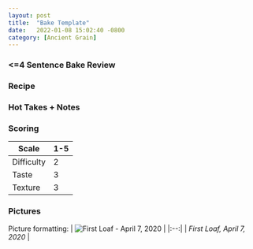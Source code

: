 ```yaml
---
layout: post
title:  "Bake Template"
date:   2022-01-08 15:02:40 -0800
category: [Ancient Grain]
---
```


### <=4 Sentence Bake Review

### Recipe

### Hot Takes + Notes

### Scoring

|   Scale     | 1-5         |
| ----------- | ----------- |
| Difficulty  | 2           |
| Taste       | 3           |
| Texture     | 3           |

### Pictures

Picture formatting:
| ![First Loaf - April 7, 2020](https://user-images.githubusercontent.com/15069517/148862086-42bb42aa-c807-46bb-aa89-67b476822a8d.png) | 
|:--:| 
| *First Loaf, April 7, 2020* |